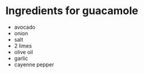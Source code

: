 # Ingredients for guacamole
+ avocado
+ onion
+ salt
+ 2 limes
+ olive oil
+ garlic
+ cayenne pepper
